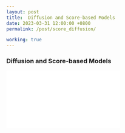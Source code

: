 ```yaml
---
layout: post
title:  Diffusion and Score-based Models
date: 2023-03-31 12:00:00 +0800
permalink: /post/score_diffusion/

working: true
---
```


### Diffusion and Score-based Models

<embed src="/assets/pdf/diffusion.pdf" type="application/pdf">

